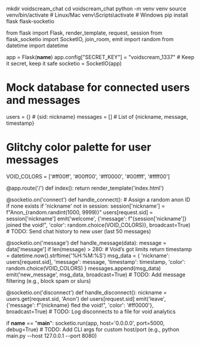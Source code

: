 mkdir voidscream_chat
cd voidscream_chat
python -m venv venv
source venv/bin/activate  # Linux/Mac
venv\Scripts\activate  # Windows
pip install flask flask-socketio


from flask import Flask, render_template, request, session
from flask_socketio import SocketIO, join_room, emit
import random
from datetime import datetime

app = Flask(__name__)
app.config["SECRET_KEY"] = "voidscream_1337"  # Keep it secret, keep it safe
socketio = SocketIO(app)

# Mock database for connected users and messages
users = {}  # {sid: nickname}
messages = []  # List of {nickname, message, timestamp}

# Glitchy color palette for user messages
VOID_COLORS = ['#ff00ff', '#00ff00', '#ff0000', '#00ffff', '#ffff00']

@app.route('/')
def index():
    return render_template('index.html')

@socketio.on('connect')
def handle_connect():
    # Assign a random anon ID if none exists
    if 'nickname' not in session:
        session['nickname'] = f"Anon_{random.randint(1000, 9999)}"
    users[request.sid] = session['nickname']
    emit('welcome', {'message': f"{session['nickname']} joined the void!", 'color': random.choice(VOID_COLORS)}, broadcast=True)
    # TODO: Send chat history to new user (last 50 messages)

@socketio.on('message')
def handle_message(data):
    message = data['message']
    if len(message) > 280:  # Void’s got limits
        return
    timestamp = datetime.now().strftime('%H:%M:%S')
    msg_data = {
        'nickname': users[request.sid],
        'message': message,
        'timestamp': timestamp,
        'color': random.choice(VOID_COLORS)
    }
    messages.append(msg_data)
    emit('new_message', msg_data, broadcast=True)
    # TODO: Add message filtering (e.g., block spam or slurs)

@socketio.on('disconnect')
def handle_disconnect():
    nickname = users.get(request.sid, 'Anon')
    del users[request.sid]
    emit('leave', {'message': f"{nickname} fled the void!", 'color': '#ff0000'}, broadcast=True)
    # TODO: Log disconnects to a file for void analytics

if __name__ == "__main__":
    socketio.run(app, host='0.0.0.0', port=5000, debug=True)
    # TODO: Add CLI args for custom host/port (e.g., python main.py --host 127.0.0.1 --port 8080)
